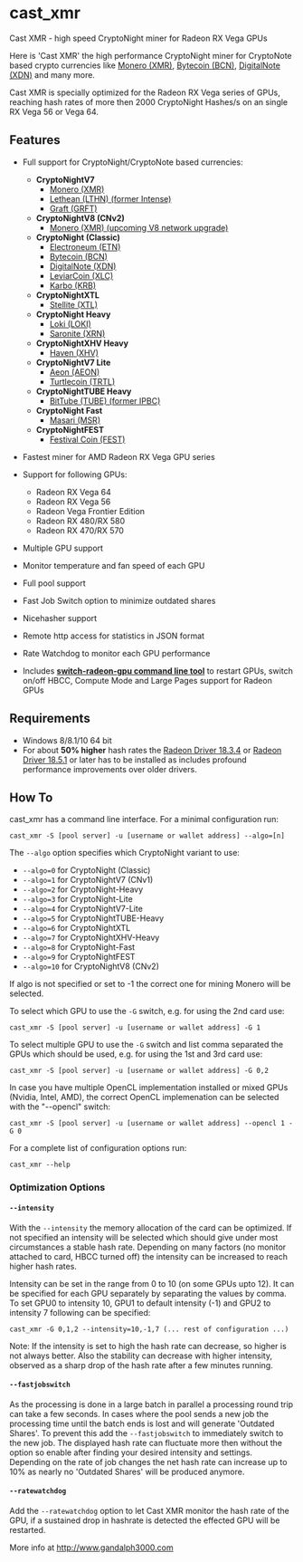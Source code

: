 # cast_xmr

Cast XMR - high speed CryptoNight miner for Radeon RX Vega GPUs

Here is 'Cast XMR' the high performance CryptoNight miner for CryptoNote based crypto currencies like [Monero (XMR)](https://getmonero.org/), [Bytecoin (BCN)](https://bytecoin.org), [DigitalNote (XDN)](http://digitalnote.org) and many more. 

Cast XMR is specially optimized for the Radeon RX Vega series of GPUs, reaching hash rates of more then 2000 CryptoNight Hashes/s on an single RX Vega 56 or Vega 64.


## Features

- Full support for CryptoNight/CryptoNote based currencies:
  - **CryptoNightV7**
	- [Monero (XMR)](https://getmonero.org)
	- [Lethean (LTHN) (former Intense)](https://intensecoin.com)
	- [Graft (GRFT)](https://www.graft.network)
  - **CryptoNightV8 (CNv2)**
	- [Monero (XMR) (upcoming V8 network upgrade)](https://getmonero.org)
  - **CryptoNight (Classic)**
	- [Electroneum (ETN)](https://electroneum.com)
	- [Bytecoin (BCN)](https://bytecoin.org)
	- [DigitalNote (XDN)](http://digitalnote.org)
	- [LeviarCoin (XLC)](https://leviarcoin.org)
	- [Karbo (KRB)](https://karbo.io)
  - **CryptoNightXTL**
	- [Stellite (XTL)](https://stellite.cash)
  - **CryptoNight Heavy**
	- [Loki (LOKI)](https://loki.network)
	- [Saronite (XRN)](https://saronite.io)
  - **CryptoNightXHV Heavy**
	- [Haven (XHV)](https://havenprotocol.com)
  - **CryptoNightV7 Lite**
	- [Aeon (AEON)](https://www.aeon.cash)
	- [Turtlecoin (TRTL)](https://turtlecoin.lol)
  - **CryptoNightTUBE Heavy**
	- [BitTube (TUBE) (former IPBC)](https://coin.bit.tube)
  - **CryptoNight Fast**
	- [Masari (MSR)](https://getmasari.org)
  - **CryptoNightFEST**
	- [Festival Coin (FEST)](https://festivalcoin.net)


- Fastest miner for AMD Radeon RX Vega GPU series
- Support for following GPUs:
	- Radeon RX Vega 64 
	- Radeon RX Vega 56
	- Radeon Vega Frontier Edition
	- Radeon RX 480/RX 580 
	- Radeon RX 470/RX 570 
- Multiple GPU support
- Monitor temperature and fan speed of each GPU
- Full pool support
- Fast Job Switch option to minimize outdated shares
- Nicehasher support
- Remote http access for statistics in JSON format 
- Rate Watchdog to monitor each GPU performance
- Includes **[switch-radeon-gpu command line tool](http://www.gandalph3000.com/cast_xmr/switch-radeon-gpu-compute-mode-hbcc-largepages/)** to restart GPUs, switch on/off HBCC, Compute Mode and Large Pages support for Radeon GPUs

## Requirements

- Windows 8/8.1/10 64 bit
- For about **50% higher** hash rates the [Radeon Driver 18.3.4](https://support.amd.com/en-us/kb-articles/Pages/Radeon-Software-Adrenalin-Edition-18.3.4-Release-Notes.aspx) or [Radeon Driver 18.5.1](https://support.amd.com/en-us/kb-articles/Pages/Radeon-Software-Adrenalin-Edition-18.5.1-Release-Notes.aspx) or later has to be installed as includes profound performance improvements over older drivers.


## How To

cast_xmr has a command line interface. For a minimal configuration run:

``
cast_xmr -S [pool server] -u [username or wallet address] --algo=[n]
``

The <code>--algo</code> option specifies which CryptoNight variant to use:

 - <code>--algo=0</code> for CryptoNight (Classic)
 - <code>--algo=1</code> for CryptoNightV7 (CNv1)
 - <code>--algo=2</code> for CryptoNight-Heavy
 - <code>--algo=3</code> for CryptoNight-Lite
 - <code>--algo=4</code> for CryptoNightV7-Lite
 - <code>--algo=5</code> for CryptoNightTUBE-Heavy
 - <code>--algo=6</code> for CryptoNightXTL
 - <code>--algo=7</code> for CryptoNightXHV-Heavy
 - <code>--algo=8</code> for CryptoNight-Fast
 - <code>--algo=9</code> for CryptoNightFEST
 - <code>--algo=10</code> for CryptoNightV8 (CNv2)

If algo is not specified or set to -1 the correct one for mining Monero will be selected.

To select which GPU to use the <code>-G</code> switch, e.g. for using the 2nd card use:

``
cast_xmr -S [pool server] -u [username or wallet address] -G 1
``

To select multiple GPU to use the <code>-G</code> switch and list comma separated the GPUs which should be used, e.g. for using the 1st and 3rd card use:

``
cast_xmr -S [pool server] -u [username or wallet address] -G 0,2
``


In case you have multiple OpenCL implementation installed or mixed GPUs (Nvidia, Intel, AMD), the correct OpenCL implemenation can be selected with the "--opencl" switch:

``
cast_xmr -S [pool server] -u [username or wallet address] --opencl 1 -G 0
``

For a complete list of configuration options run:

``
cast_xmr --help
``


### Optimization Options

#### <code>--intensity</code>

With the <code>--intensity</code> the memory allocation of the card can be optimized. If not specified an intensity will be selected which should give under most circumstances a stable hash rate. Depending on many factors (no monitor attached to card, HBCC turned off) the intensity can be increased to reach higher hash rates.

Intensity can be set in the range from 0 to 10 (on some GPUs upto 12). It can be specified for each GPU separately by separating the values by comma. To set GPU0 to intensity 10, GPU1 to default intensity (-1) and GPU2 to intensity 7 following can be specified: 

``
cast_xmr -G 0,1,2 --intensity=10,-1,7 (... rest of configuration ...)
``

Note: If the intensity is set to high the hash rate can decrease, so higher is not always better. Also the stability can decrease with higher intensity, observed as a sharp drop of the hash rate after a few minutes running.


#### <code>--fastjobswitch</code>

As the processing is done in a large batch in parallel a processing round trip can take a few seconds. In cases where the pool sends a new job the processing time until the batch ends is lost and will generate 'Outdated Shares'. To prevent this add the <code>--fastjobswitch</code> to immediately switch to the new job. The displayed hash rate can fluctuate more then without the option so enable after finding your desired intensity and settings. Depending on the rate of job changes the net hash rate can increase up to 10% as nearly no 'Outdated Shares' will be produced anymore.

#### <code>--ratewatchdog</code>

Add the <code>--ratewatchdog</code> option to let Cast XMR monitor the hash rate of the GPU, if a sustained drop in hashrate is detected the effected GPU will be restarted. 




More info at http://www.gandalph3000.com

